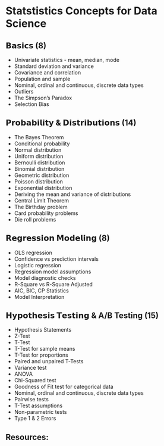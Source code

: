  # Statstistics Concepts for Data Science # 

## 𝗕𝗮𝘀𝗶𝗰𝘀 (8)
- Univariate statistics - mean, median, mode
- Standard deviation and variance
- Covariance and correlation
- Population and sample
- Nominal, ordinal and continuous, discrete data types
- Outliers
- The Simpson’s Paradox
- Selection Bias

## 𝗣𝗿𝗼𝗯𝗮𝗯𝗶𝗹𝗶𝘁𝘆 & 𝗗𝗶𝘀𝘁𝗿𝗶𝗯𝘂𝘁𝗶𝗼𝗻𝘀 (14)
- The Bayes Theorem
- Conditional probability
- Normal distribution
- Uniform distribution
- Bernoulli distribution
- Binomial distribution
- Geometric distribution
- Poisson distribution
- Exponential distribution
- Deriving the mean and variance of distributions
- Central Limit Theorem
- The Birthday problem
- Card probability problems
- Die roll problems

## 𝗥𝗲𝗴𝗿𝗲𝘀𝘀𝗶𝗼𝗻 𝗠𝗼𝗱𝗲𝗹𝗶𝗻𝗴 (8)
- OLS regression
- Confidence vs prediction intervals
- Logistic regression
- Regression model assumptions
- Model diagnostic checks
- R-Square vs R-Square Adjusted
- AIC, BIC, CP Statistics
- Model Interpretation

## 𝗛𝘆𝗽𝗼𝘁𝗵𝗲𝘀𝗶𝘀 𝗧𝗲𝘀𝘁𝗶𝗻𝗴 & A/B Testing (15)
- Hypothesis Statements
- Z-Test
- T-Test
- T-Test for sample means
- T-Test for proportions
- Paired and unpaired T-Tests
- Variance test
- ANOVA
- Chi-Squared test
- Goodness of Fit test for categorical data
- Nominal, ordinal and continuous, discrete data types
- Pairwise tests
- T-Test assumptions
- Non-parametric tests
- Type 1 & 2 Errors


## Resources:

